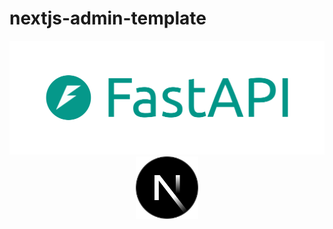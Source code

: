 # nextjs-admin-template

<p align="center">
  <img src="docs/fastapi.png" alt="FastAPI">
  <img src="docs/nextjs.png" alt="Next.js" width="100">
</p>